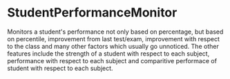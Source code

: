 # StudentPerformanceMonitor
Monitors a student's performance not only based on percentage, but based on percentile, improvement from last test/exam, improvement with respect to the class and many other factors which usually go unnoticed. The other features include the strength of a student with respect to each subject, performance with respect to each subject and comparitive performace of student with respect to each subject.
